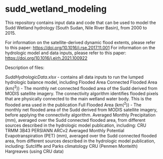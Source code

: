 # sudd_wetland_modeling
This repository contains input data and code that can be used to model the Sudd Wetland hydrology (South Sudan, Nile River Basin), from 2000 to 2015. 

For information on the satellite-derived dynamic flood extents, please refer to this paper: https://doi.org/10.1016/j.rse.2017.11.001
For information on the hydrologic model and data inputs, please refer to this paper: https://doi.org/10.1016/j.ejrh.2021.100922

Description of files:

*SuddHydrologicData.xlsx* - contains all data inputs to run the lumped hydrologic balance model, including
  Flooded Area
    Connected Flooded Area (km(<sup>2</sup>)) - The monthly net connected flooded area of the Sudd derived from MODIS satellite imagery. The connectivity algorithm identifies flooded pixels that are physically connected to the main wetland water body. This is the flooded area used in the publication
    Full Flooded Area (km(<sup>2</sup>)) - The monthly net flooded area of the Sudd derived from MODIS satellite imagery, before applying the connectivity algorithm.
  Averaged Monthly Precipitation (mm), averaged over the Sudd connected flooded area, from different sources described in the hydrologic model publication, including:
      CRU
      TRMM 3B43
      PERSIANN
      ARCv2
  Averaged Monthly Potential Evapotranspiration (PET) (mm), averaged over the Sudd connected flooded area, from different sources described in the hydrologic model publication, including:
      Sutcliffe and Parks climatology
      CRU (Penmen Monteith)
      Hargreaves (using CRU data)
      
      
